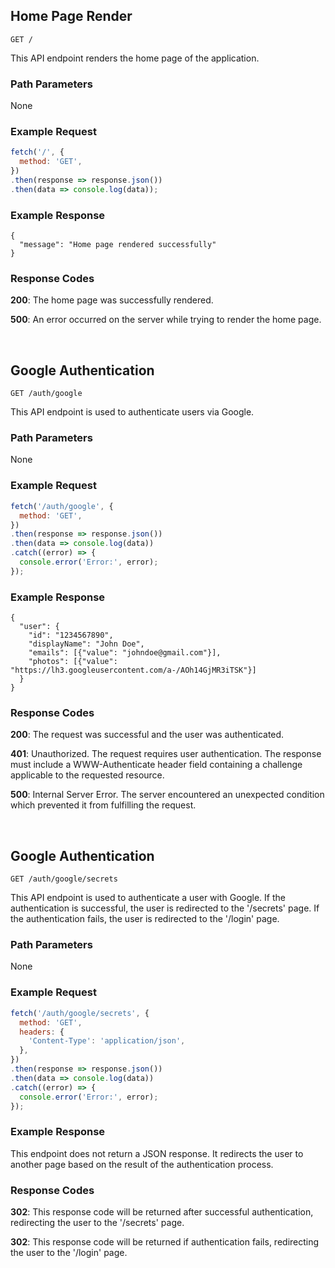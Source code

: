## Home Page Render

```
GET /
```

This API endpoint renders the home page of the application.

### Path Parameters

None

### Example Request

```javascript
fetch('/', {
  method: 'GET',
})
.then(response => response.json())
.then(data => console.log(data));
```

### Example Response

```
{ 
  "message": "Home page rendered successfully"
}
```

### Response Codes

**200**: The home page was successfully rendered.

**500**: An error occurred on the server while trying to render the home page.

<br />

## Google Authentication

```
GET /auth/google
```

This API endpoint is used to authenticate users via Google.

### Path Parameters

None

### Example Request

```javascript
fetch('/auth/google', {
  method: 'GET',
})
.then(response => response.json())
.then(data => console.log(data))
.catch((error) => {
  console.error('Error:', error);
});
```

### Example Response

```
{
  "user": {
    "id": "1234567890",
    "displayName": "John Doe",
    "emails": [{"value": "johndoe@gmail.com"}],
    "photos": [{"value": "https://lh3.googleusercontent.com/a-/AOh14GjMR3iTSK"}]
  }
}
```

### Response Codes

**200**: The request was successful and the user was authenticated.

**401**: Unauthorized. The request requires user authentication. The response must include a WWW-Authenticate header field containing a challenge applicable to the requested resource.

**500**: Internal Server Error. The server encountered an unexpected condition which prevented it from fulfilling the request.

<br />

## Google Authentication

```
GET /auth/google/secrets
```

This API endpoint is used to authenticate a user with Google. If the authentication is successful, the user is redirected to the '/secrets' page. If the authentication fails, the user is redirected to the '/login' page.

### Path Parameters

None

### Example Request

```javascript
fetch('/auth/google/secrets', {
  method: 'GET',
  headers: {
    'Content-Type': 'application/json',
  },
})
.then(response => response.json())
.then(data => console.log(data))
.catch((error) => {
  console.error('Error:', error);
});
```

### Example Response

This endpoint does not return a JSON response. It redirects the user to another page based on the result of the authentication process.

### Response Codes

**302**: This response code will be returned after successful authentication, redirecting the user to the '/secrets' page.

**302**: This response code will be returned if authentication fails, redirecting the user to the '/login' page.

<br />

